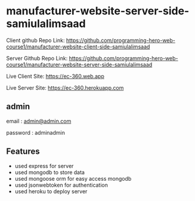 # manufacturer-website-server-side-samiulalimsaad

Client github Repo Link: <https://github.com/programming-hero-web-course1/manufacturer-website-client-side-samiulalimsaad>

Server Github Repo Link:
<https://github.com/programming-hero-web-course1/manufacturer-website-server-side-samiulalimsaad>

Live Client Site: <https://ec-360.web.app>

Live Server Site: <https://ec-360.herokuapp.com>

## admin

email : admin@admin.com

password : adminadmin

## Features

-   used express for server
-   used mongodb to store data
-   used mongoose orm for easy access mongodb
-   used jsonwebtoken for authentication
-   used heroku to deploy server

